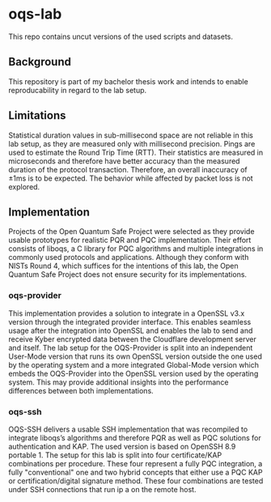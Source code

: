 # oqs-lab
This repo contains uncut versions of the used scripts and datasets.

## Background
This repository is part of my bachelor thesis work and intends to enable reproducability in regard to the lab setup. 

## Limitations
Statistical duration values in sub-millisecond space are not reliable in this lab setup, as they are measured only with millisecond precision.
Pings are used to estimate the Round Trip Time (RTT). Their statistics are measured in microseconds and therefore have better accuracy than the measured duration of the protocol transaction.
Therefore, an overall inaccuracy of ±1ms is to be expected. The behavior while affected by packet loss is not explored.

## Implementation
Projects of the Open Quantum Safe Project were selected as they provide usable prototypes for realistic PQR and PQC implementation. 
Their effort consists of liboqs, a C library for PQC algorithms and multiple integrations in commonly used protocols and applications. 
Although they conform with NISTs Round 4, which suffices for the intentions of this lab, the Open Quantum Safe Project does not ensure security for its implementations.

### oqs-provider
This implementation provides a solution to integrate in a OpenSSL v3.x version through the integrated provider interface. 
This enables seamless usage after the integration into OpenSSL and enables the lab to send and receive Kyber encrypted data between the Cloudflare development server and itself.
The lab setup for the OQS-Provider is split into an independent User-Mode version that runs its own OpenSSL version outside the one used by the operating system and a more integrated Global-Mode version which embeds the OQS-Provider into the OpenSSL version used by the operating system. This may provide additional insights into the performance differences between both implementations.

### oqs-ssh
OQS-SSH delivers a usable SSH implementation that was recompiled to integrate liboqs’s algorithms and therefore PQR as well as PQC solutions for authentication and KAP. The used version is based on OpenSSH
8.9 portable 1. The setup for this lab is split into four certificate/KAP combinations per procedure. These four represent a fully PQC integration, a fully "conventional" one and two hybrid concepts that either use a PQC KAP or certification/digital signature method. These four combinations are tested under SSH connections that run ip a on the remote host. 
